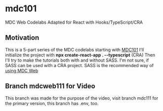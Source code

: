 # mdc101
MDC Web Codelabs Adapted for React with Hooks/TypeScript/CRA
## Motivation
This is a 5-part series of the MDC codelabs starting with [MDC101](https://codelabs.developers.google.com/codelabs/mdc-101-web/) 
I'll initialize the project with **npx create-react-app . --typescript** (CRA) 
Then I'll try to make the tutorials both with and without SASS. I'm not sure, if SASS can be used with a CRA project. SASS is the recommended way of [using MDC Web](https://github.com/material-components/material-components-web/blob/master/docs/getting-started.md#using-mdc-web-with-sass-and-es2015)

## Branch mdcweb111 for Video
This branch was made for the purpose of the video, visit branch mdc111 for the primary version, this branch has .env, too.
